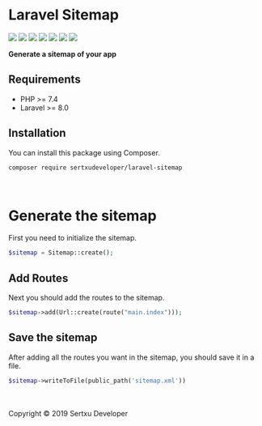 # Laravel Sitemap
![](https://img.shields.io/github/v/release/sertxudeveloper/laravel-sitemap) ![](https://img.shields.io/github/license/sertxudeveloper/laravel-sitemap) ![](https://img.shields.io/librariesio/github/sertxudeveloper/laravel-sitemap) ![](https://img.shields.io/github/repo-size/sertxudeveloper/laravel-sitemap) ![](https://img.shields.io/packagist/dt/sertxudeveloper/laravel-sitemap) ![](https://img.shields.io/github/issues/sertxudeveloper/laravel-sitemap) ![](https://img.shields.io/packagist/php-v/sertxudeveloper/laravel-sitemap)

**Generate a sitemap of your app**

## Requirements
  - PHP >= 7.4
  - Laravel >= 8.0

## Installation
You can install this package using Composer.

```sh
composer require sertxudeveloper/laravel-sitemap
```
<br>

# Generate the sitemap
First you need to initialize the sitemap.
```php
$sitemap = Sitemap::create();
```

## Add Routes
Next you should add the routes to the sitemap.

```php
$sitemap->add(Url::create(route("main.index")));
```

## Save the sitemap
After adding all the routes you want in the sitemap, you should save it in a file.
```php
$sitemap->writeToFile(public_path('sitemap.xml'))
```

<br><br>
Copyright © 2019 Sertxu Developer
